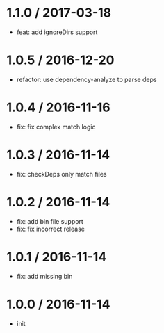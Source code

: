
1.1.0 / 2017-03-18
==================

  * feat: add ignoreDirs support

1.0.5 / 2016-12-20
==================

  * refactor: use dependency-analyze to parse deps

1.0.4 / 2016-11-16
==================

  * fix: fix complex match logic

1.0.3 / 2016-11-14
==================

  * fix: checkDeps only match files

1.0.2 / 2016-11-14
==================

  * fix: add bin file support
  * fix: fix incorrect release

1.0.1 / 2016-11-14
==================

  * fix: add missing bin

1.0.0 / 2016-11-14
=====================

  * init
